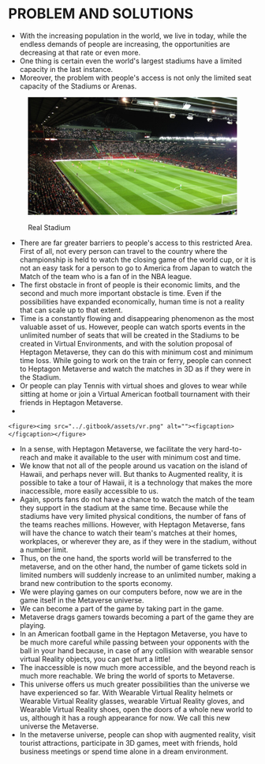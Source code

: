 # PROBLEM AND SOLUTIONS

* With the increasing population in the  world, we  live in  today, while the endless demands of people are increasing, the opportunities are decreasing at that rate or even more.&#x20;
* One thing is certain even the world's largest stadiums have a limited capacity in the last instance.&#x20;
* Moreover, the problem with people's access is not only the limited seat capacity of the Stadiums or Arenas.&#x20;

<figure><img src="../.gitbook/assets/DGG.jpg" alt=""><figcaption><p>Real Stadium </p></figcaption></figure>

* There are far greater barriers to  people's  access to this  restricted Area. First of all, not every person can travel to the country where the championship is held to watch the closing game of the world cup, or it is not an easy task for a person to go to  America from Japan to watch the  Match of the team who is a fan of in the NBA league.&#x20;
* The first obstacle in front of people is their economic limits, and the second and much more  important  obstacle is  time. Even if the possibilities have expanded economically, human time is not a reality that can scale up to that extent.&#x20;
* Time is a constantly flowing and disappearing phenomenon as the most valuable asset of us. However, people can watch sports events in the unlimited number of seats that  will be created in the Stadiums to be created in  Virtual  Environments, and with the  solution  proposal of  Heptagon  Metaverse, they  can  do  this with minimum cost  and  minimum  time  loss. While going to work on the train or ferry, people can connect to Heptagon  Metaverse  and  watch  the matches in 3D as if they were in the Stadium.&#x20;
* Or people can play  Tennis  with  virtual  shoes  and gloves to wear while sitting at home or join a Virtual American football tournament with their friends in Heptagon Metaverse.&#x20;
*

    <figure><img src="../.gitbook/assets/vr.png" alt=""><figcaption></figcaption></figure>
* In a  sense,  with  Heptagon  Metaverse, we  facilitate the very hard-to-reach and make it available to the user with minimum cost and time.&#x20;
* We know that not all of the  people around  us vacation on the island of Hawaii, and perhaps never will. But thanks to Augmented reality, it is possible to take a tour of Hawaii, it is a technology that makes the more inaccessible, more easily accessible to us.&#x20;
* Again, sports fans do not have  a chance  to watch  the match  of the  team  they support in the stadium at the same time.  Because  while the  stadiums have very limited  physical  conditions, the number  of fans  of  the  teams reaches  millions. However, with Heptagon  Metaverse,   fans will  have  the chance to  watch  their team's matches at their homes, workplaces, or wherever they are, as if they were in the stadium, without a number limit.&#x20;
* Thus, on the one hand, the sports world will be transferred to the metaverse, and on  the  other hand,  the  number  of  game  tickets   sold in  limited  numbers  will suddenly increase to an unlimited  number, making  a brand  new  contribution  to the sports economy.
* We were playing games on our computers before, now we are in the game itself in the Metaverse universe.&#x20;
* We can become a part of the game by taking part in the game.&#x20;
* Metaverse drags gamers towards becoming a part of the game they are playing.&#x20;
* In an American football game in the Heptagon Metaverse, you have to be much more careful while  passing between your opponents with the  ball in your hand because, in case of any  collision with  wearable  sensor virtual   Reality objects,          you can get hurt a little!&#x20;
* The inaccessible is now much more accessible, and the beyond  reach  is much more reachable. We bring the world of sports to Metaverse.&#x20;
* This universe offers us much greater possibilities  than the universe  we have experienced so far. With Wearable Virtual Reality helmets or Wearable  Virtual Reality glasses, wearable  Virtual Reality gloves, and Wearable Virtual  Reality shoes, open the doors  of  a  whole  new  world to us, although it has  a rough appearance for now. We call this new universe the Metaverse.&#x20;
* In the metaverse universe, people can shop with  augmented  reality,  visit  tourist attractions, participate in 3D games, meet with friends, hold business meetings or spend time alone in a dream environment.
